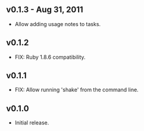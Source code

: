 v0.1.3 - Aug 31, 2011
---------------------

 * Allow adding usage notes to tasks.

v0.1.2
------

 * FIX: Ruby 1.8.6 compatibility.

v0.1.1
------

 * FIX: Allow running 'shake' from the command line.

v0.1.0
------

 * Initial release.
